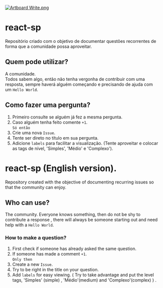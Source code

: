 [![Artboard Write.png](https://s14.postimg.org/61fjxntpt/Artboard_Write.png)](https://postimg.org/image/85zwyqvcd/)

# react-sp
Repositório criado com o objetivo de documentar questões recorrentes de forma que a comunidade possa aproveitar.

## Quem pode utilizar? 
A comunidade.  
Todos sabem algo, então não tenha vergonha de contribuir com uma resposta, sempre haverá alguém começando e precisando de ajuda com um `Hello World`.

## Como fazer uma pergunta?

1. Primeiro consulte se alguém já fez a mesma pergunta.
2. Caso alguém tenha feito comente `+1`.     
`Só então`   
3. Crie uma nova `Issue`.    
4. Tente ser direto no título em sua pergunta.
5. Adicione `labels` para facilitar a visualização. (Tente aproveitar e colocar as tags de nível, 'Simples', 'Médio' e 'Complexo').

# react-sp (English version).
Repository created with the objective of documenting recurring issues so that the community can enjoy.

## Who can use? 
The community. 
Everyone knows something, then do not be shy to contribute a response , there will always be someone starting out and need help with a   `Hello World`.

### How to make a question?

1. First check if someone has already asked the same question.
2. If someone has made a comment `+1`.      
`Only then`      
3. Create a new `Issue`.    
4. Try to be right in the title on your question.
5. Add `labels` for easy viewing. ( Try to take advantage and put the level tags, 'Simples' (simple) , 'Médio'(medium) and 'Complexo'(complex) ) .

